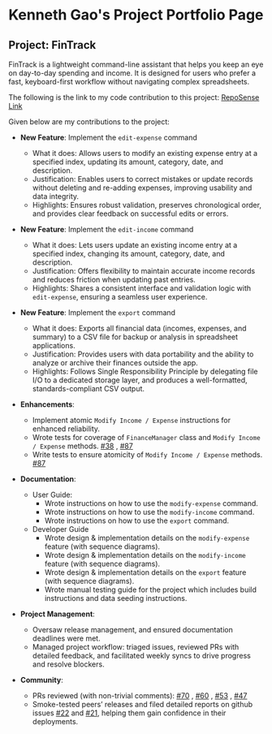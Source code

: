 # Kenneth Gao's Project Portfolio Page

## Project: FinTrack

FinTrack is a lightweight command-line assistant that helps you keep an eye on day-to-day spending and income. It is designed for users who prefer a fast, keyboard-first workflow without navigating complex spreadsheets.

The following is the link to my code contribution to this project: [RepoSense Link](https://nus-cs2113-ay2526s1.github.io/tp-dashboard/?search=duckyfuz&breakdown=true)

Given below are my contributions to the project:

- **New Feature**: Implement the `edit-expense` command

  - What it does: Allows users to modify an existing expense entry at a specified index, updating its amount, category, date, and description.
  - Justification: Enables users to correct mistakes or update records without deleting and re-adding expenses, improving usability and data integrity.
  - Highlights: Ensures robust validation, preserves chronological order, and provides clear feedback on successful edits or errors.

- **New Feature**: Implement the `edit-income` command

  - What it does: Lets users update an existing income entry at a specified index, changing its amount, category, date, and description.
  - Justification: Offers flexibility to maintain accurate income records and reduces friction when updating past entries.
  - Highlights: Shares a consistent interface and validation logic with `edit-expense`, ensuring a seamless user experience.

- **New Feature**: Implement the `export` command

  - What it does: Exports all financial data (incomes, expenses, and summary) to a CSV file for backup or analysis in spreadsheet applications.
  - Justification: Provides users with data portability and the ability to analyze or archive their finances outside the app.
  - Highlights: Follows Single Responsibility Principle by delegating file I/O to a dedicated storage layer, and produces a well-formatted, standards-compliant CSV output.

- **Enhancements**:

  - Implement atomic `Modify Income / Expense` instructions for enhanced reliability.
  - Wrote tests for coverage of `FinanceManager` class and `Modify Income / Expense` methods. [#38](https://github.com/AY2526S1-CS2113-W12-4/tp/pull/38) , [#87](https://github.com/AY2526S1-CS2113-W12-4/tp/pull/87)
  - Write tests to ensure atomicity of `Modify Income / Expense` methods. [#87](https://github.com/AY2526S1-CS2113-W12-4/tp/pull/87)

- **Documentation**:
  - User Guide:
    - Wrote instructions on how to use the `modify-expense` command.
    - Wrote instructions on how to use the `modify-income` command.
    - Wrote instructions on how to use the `export` command.
  - Developer Guide
    - Wrote design & implementation details on the `modify-expense` feature (with sequence diagrams).
    - Wrote design & implementation details on the `modify-income` feature (with sequence diagrams).
    - Wrote design & implementation details on the `export` feature (with sequence diagrams).
    - Wrote manual testing guide for the project which includes build instructions and data seeding instructions.

- **Project Management**:

  - Oversaw release management, and ensured documentation deadlines were met.
  - Managed project workflow: triaged issues, reviewed PRs with detailed feedback, and facilitated weekly syncs to drive progress and resolve blockers.

- **Community**:
  - PRs reviewed (with non-trivial comments): [#70](https://github.com/AY2526S1-CS2113-W12-4/tp/pull/70) , [#60](https://github.com/AY2526S1-CS2113-W12-4/tp/pull/60) , [#53](https://github.com/AY2526S1-CS2113-W12-4/tp/pull/53) , [#47](https://github.com/AY2526S1-CS2113-W12-4/tp/pull/47)
  - Smoke-tested peers’ releases and filed detailed reports on github issues [#22](https://github.com/nus-cs2113-AY2526S1/forum/issues/22#issuecomment-3356133185) and [#21](https://github.com/nus-cs2113-AY2526S1/forum/issues/21#issuecomment-3356114983), helping them gain confidence in their deployments.
